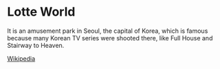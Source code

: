 # Lotte World

It is an amusement park in Seoul, the capital of Korea, which is famous because many Korean TV series were shooted there, like Full House and Stairway to Heaven.

[Wikipedia](https://en.wikipedia.org/wiki/Lotte_World)